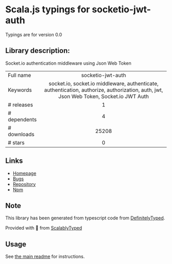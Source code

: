 
# Scala.js typings for socketio-jwt-auth

Typings are for version 0.0

## Library description:
Socket.io authentication middleware using Json Web Token

|                    |                 |
| ------------------ | :-------------: |
| Full name          | socketio-jwt-auth |
| Keywords           | socket.io, socket.io middleware, authenticate, authentication, authorize, authorization, auth, jwt, Json Web Token, Socket.io JWT Auth |
| # releases         | 1 |
| # dependents       | 4 |
| # downloads        | 25208 |
| # stars            | 0 |

## Links
- [Homepage](https://github.com/adcentury/socketio-jwt-auth#readme)
- [Bugs](https://github.com/adcentury/socketio-jwt-auth/issues)
- [Repository](https://github.com/adcentury/socketio-jwt-auth)
- [Npm](https://www.npmjs.com/package/socketio-jwt-auth)
    


## Note
This library has been generated from typescript code from [DefinitelyTyped](https://definitelytyped.org).

Provided with :purple_heart: from [ScalablyTyped](https://github.com/oyvindberg/ScalablyTyped)

## Usage
See [the main readme](../../readme.md) for instructions.


